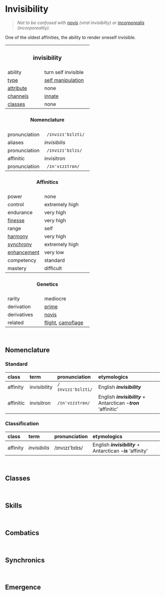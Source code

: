 # Invisibility

> *Not to be confused with [novis](novis.md) (viral invisiblity) or [incorporealis](incorporealis.md) (incorporeality).*

One of the oldest affinities, the ability to render oneself invisible.


<table>
  <tr>
    <th colspan="2"> <h3> invisibility </h3> </th>
  </tr>
  <tr>
    <td> ability </td>
    <td> turn self invisible </td>
  </tr>
  <tr>
    <td> <a href="../readme.md#types"> type </a> </td>
    <td> <a href="../readme.md#self-manipulation"> self manipulation </a> </td>
  </tr>
  <tr>
    <td> <a href="../readme.md#attributes"> attribute </a> </td>
    <td> none </td>
  </tr>
  <tr>
    <td> <a href="../readme.md#channels"> channels </a> </td>
    <td> <a href="../readme.md#innate"> innate </a> </td>
  </tr>
  <tr>
    <td> <a href="../readme.md#classes"> classes </a> </td>
    <td> none </td>
  </tr>
  <tr>
    <th colspan="2"> <h4> Nomenclature </h4> </th>
  </tr>
  <tr>
    <td> pronunciation </td>
    <td> <code> /ɪnvɪzɪ'bɪlɪti/ </code> </td>
  </tr>
  <tr>
    <td> aliases </td>
    <td> <em> invisibilis </em> </td>
  </tr>
  <tr>
    <td> pronunciation </td>
    <td> <code> /ɪnvɪzɪ'bɪlɪs/ </code> </td>
  </tr>
  <tr>
    <td> affinitic </td>
    <td> invisitron </td>
  </tr>
  <tr>
    <td> pronunciation </td>
    <td> <code> /ɪn'vɪzɪtrɒn/ </code> </td>
  </tr>
  <tr>
    <th colspan="2"> <h4> Affinitics </h4> </th>
  </tr>
  <tr>
    <td> power </td>
    <td> none </td>
  </tr>
  <tr>
    <td> control </td>
    <td> extremely high </td>
  </tr>
  <tr>
    <td> endurance </td>
    <td> very high </td>
  </tr>
  <tr>
    <td> <a href="../readme.md#finesse"> finesse </a> </td>
    <td> very high </td>
  </tr>
  <tr>
    <td> range </td>
    <td> self </td>
  </tr>
  <tr>
    <td> <a href="../readme.md#harmony"> harmony </a> </td>
    <td> very high </td>
  </tr>
  <tr>
    <td> <a href="../readme.md#synchrony"> synchrony </a> </td>
    <td> extremely high </td>
  </tr>
  <tr>
    <td> <a href="../readme.md#enhancement"> enhancement </a> </td>
    <td> very low </td>
  </tr>
  <tr>
    <td> competency </td>
    <td> standard </td>
  </tr>
  <tr>
    <td> mastery </td>
    <td> difficult </td>
  </tr>
  <tr>
    <th colspan="2"> <h4> Genetics </h4> </th>
  </tr>
  <tr>
    <td> rarity </td>
    <td> mediocre </td>
  </tr>
  <tr>
    <td> derivation </td>
    <td> <a href="../readme.md#prime"> prime </a> </td>
  </tr>
  <tr>
    <td> derivatives </td>
    <td> <a href="novis.md"> novis </a> </td>
  </tr>
  <tr>
    <td> related </td>
    <td> <a href="flight.md">flight</a>, <a href="camoflage.md">camoflage</a> </td>
  </tr>
</table>


<br>


## Nomenclature

### Standard

| class | term | pronunciation | etymologics |
| :---- | :--- | :------------ | :---------- |
| affinity | invisibility | `/ɪnvɪzɪ'bɪlɪti/` | English ***invisibility*** |
| affinitic | invisitron | `/ɪn'vɪzɪtrɒn/` | English ***invisibility*** + Antarctican ***-tron*** ‘affinitic’ |

### Classification

| class | term | pronunciation | etymologics |
| :---- | :--- | :------------ | :---------- |
| affinity | *invisibilis* | /ɪnvɪzɪ'bɪlɪs/ | English ***invisibility*** + Antarctican ***-is*** ‘affinity’ |


<br>


## Classes


<br>


## Skills


<br>


## Combatics


<br>


## Synchronics


<br>


## Emergence
